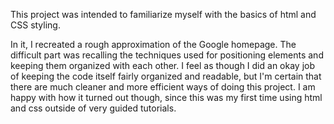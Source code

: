 This project was intended to familiarize myself with the
basics of html and CSS styling.

In it, I recreated a rough approximation of the Google homepage.
The difficult part was recalling the techniques used for positioning
elements and keeping them organized with each other. I feel as
though I did an okay job of keeping the code itself fairly
organized and readable, but I'm certain that there are much
cleaner and more efficient ways of doing this project. I am 
happy with how it turned out though, since this was my first 
time using html and css outside of very guided tutorials.